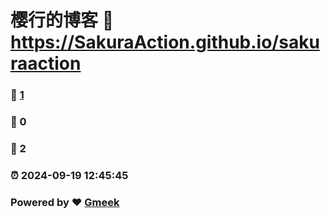 # 樱行的博客 :link: https://SakuraAction.github.io/sakuraaction 
### :page_facing_up: [1](https://SakuraAction.github.io/sakuraaction/tag.html) 
### :speech_balloon: 0 
### :hibiscus: 2 
### :alarm_clock: 2024-09-19 12:45:45 
### Powered by :heart: [Gmeek](https://github.com/Meekdai/Gmeek)
